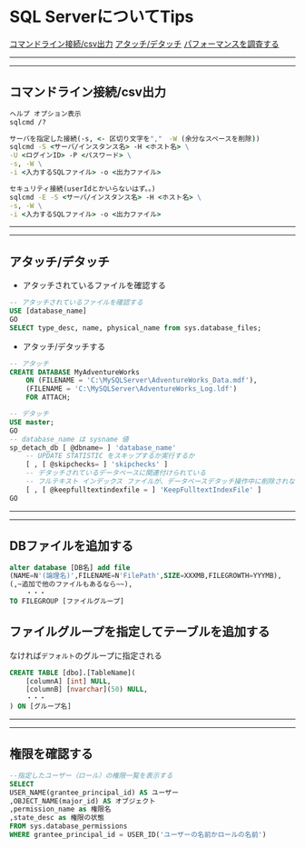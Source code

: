 # SQL ServerについてTips

[コマンドライン接続/csv出力](#connect)
[アタッチ/デタッチ](#attach)
[パフォーマンスを調査する](./performance.md)

---
---

## <a name=connect>コマンドライン接続/csv出力</a>

```bat
ヘルプ オプション表示
sqlcmd /?

サーバを指定した接続(-s, <- 区切り文字を","　-W (余分なスペースを削除))
sqlcmd -S <サーバ/インスタンス名> -H <ホスト名> \
-U <ログインID> -P <パスワード> \
-s, -W \
-i <入力するSQLファイル> -o <出力ファイル>

セキュリティ接続(userIdとかいらないはず。。)
sqlcmd -E -S <サーバ/インスタンス名> -H <ホスト名> \
-s, -W \
-i <入力するSQLファイル> -o <出力ファイル>
```

---
---

## <a name=attach>アタッチ/デタッチ</a>

- アタッチされているファイルを確認する

```sql
-- アタッチされているファイルを確認する
USE [database_name] 
GO  
SELECT type_desc, name, physical_name from sys.database_files;
```

- アタッチ/デタッチする

```sql
-- アタッチ
CREATE DATABASE MyAdventureWorks   
    ON (FILENAME = 'C:\MySQLServer\AdventureWorks_Data.mdf'),   
    (FILENAME = 'C:\MySQLServer\AdventureWorks_Log.ldf')   
    FOR ATTACH;

-- デタッチ
USE master;  
GO  
-- database_name は sysname 値
sp_detach_db [ @dbname= ] 'database_name'
    -- UPDATE STATISTIC をスキップするか実行するか
    [ , [ @skipchecks= ] 'skipchecks' ]
    -- デタッチされているデータベースに関連付けられている
    -- フルテキスト インデックス ファイルが、データベースデタッチ操作中に削除されないことを指定
    [ , [ @keepfulltextindexfile = ] 'KeepFulltextIndexFile' ]
GO
```

---
---

## DBファイルを追加する

```sql
alter database [DB名] add file 
(NAME=N'(論理名)',FILENAME=N'FilePath',SIZE=XXXMB,FILEGROWTH=YYYMB),
(,~追加で他のファイルもあるなら~~),
    ・・・
TO FILEGROUP [ファイルグループ]

```

## ファイルグループを指定してテーブルを追加する

なければ`デフォルト`のグループに指定される

```sql
CREATE TABLE [dbo].[TableName](
    [columnA] [int] NULL,
    [columnB] [nvarchar](50) NULL,
    ・・・
) ON [グループ名]
```

---
---

## 権限を確認する

```sql
--指定したユーザー（ロール）の権限一覧を表示する
SELECT
USER_NAME(grantee_principal_id) AS ユーザー
,OBJECT_NAME(major_id) AS オブジェクト
,permission_name as 権限名
,state_desc as 権限の状態
FROM sys.database_permissions
WHERE grantee_principal_id = USER_ID('ユーザーの名前かロールの名前')
```
